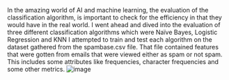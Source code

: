 In the amazing world of AI and machine learning, the evaluation of the classification algorithm, is important to check for the efficiency in that they would have in the real world. I went ahead and dived into the evaluation of three different classification algorithms which were Naïve Bayes, Logistic Regression and KNN I attempted to train and test each algorithm on the dataset gathered from the spambase.csv file. That file contained features that were gotten from emails that were viewed either as spam or not spam. This includes some attributes like frequencies, character frequencies and some other metrics. ![image](https://github.com/eez9/C470-FInal-Project/assets/128747430/f7d885e4-03d8-4c4b-9cb4-f826bd57acf7)

